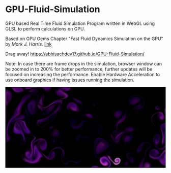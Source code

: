 # GPU-Fluid-Simulation

GPU based Real Time Fluid Simulation Program written in WebGL using GLSL to perform calculations on GPU.

Based on GPU Gems Chapter "Fast Fluid Dynamics Simulation on the GPU" by _Mark J. Harris_. [link](https://developer.download.nvidia.com/books/HTML/gpugems/gpugems_ch38.html)

Drag away! https://abhisachdev17.github.io/GPU-Fluid-Simulation/

Note: In case there are frame drops in the simulation, browser window can be zoomed in to 200% for better performance, further updates will be focused on increasing the performance. Enable Hardware Acceleration to use onboard graphics if having issues running the simulation.

![Sample Image](/sample.png)
